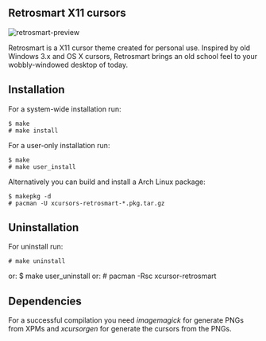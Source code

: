 Retrosmart X11 cursors
----------------------

![retrosmart-preview](https://raw.githubusercontent.com/mdomlop/retrosmart-x11-cursors/master/preview.gif "Retrosmart X11 cursor theme preview")

Retrosmart is a X11 cursor theme created for personal use. Inspired by old
Windows 3.x and OS X cursors, Retrosmart brings an old school feel to your
wobbly-windowed desktop of today.

Installation
------------

For a system-wide installation run:

    $ make
    # make install

For a user-only installation run:

    $ make
    # make user_install

Alternatively you can build and install a Arch Linux package:

    $ makepkg -d
    # pacman -U xcursors-retrosmart-*.pkg.tar.gz

Uninstallation
--------------

For uninstall run:

    # make uninstall
or:
    $ make user_uninstall
or:
    # pacman -Rsc xcursor-retrosmart

Dependencies
------------

For a successful compilation you need *imagemagick* for generate PNGs from XPMs
and *xcursorgen* for generate the cursors from the PNGs.
